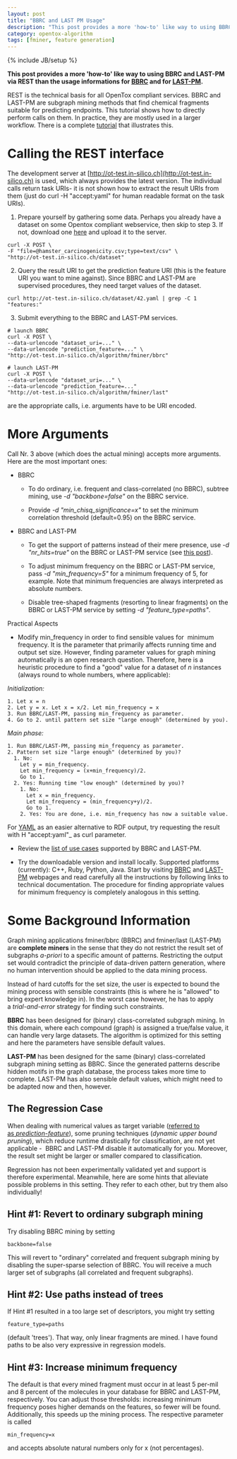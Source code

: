 ```yaml
---
layout: post
title: "BBRC and LAST PM Usage"
description: "This post provides a more 'how-to' like way to using BBRC and LAST-PM via REST than the usage informations for [BBRC](http://bbrc.maunz.de#usage) and for [LAST-PM](http://last-pm.maunz.de#usage)."
category: opentox-algorithm
tags: [fminer, feature generation]
---
```

{% include JB/setup %}

**This post provides a more 'how-to' like way to using BBRC and LAST-PM via REST than the usage informations for [BBRC](http://bbrc.maunz.de#usage) and for [LAST-PM](http://last-pm.maunz.de#usage).**

REST is the technical basis for all OpenTox compliant services. BBRC and LAST-PM are subgraph mining methods that find chemical fragments suitable for predicting endpoints. This tutorial shows how to directly perform calls on them. In practice, they are mostly used in a larger workflow. There is a complete [tutorial](http://www.maunz.de/wordpress/opentox/2012/services-tutorial-lazar-feature-generation-feature-selection-validation) that illustrates this.


# Calling the REST interface


The development server at [http://ot-test.in-silico.ch](http://ot-test.in-silico.ch) is used, which always provides the latest version. The individual calls return task URIs- it is not shown how to extract the result URIs from them (just do curl -H "accept:yaml" for human readable format on the task URIs).



	
  1. Prepare yourself by gathering some data. Perhaps you already have a dataset on some Opentox compliant webservice, then skip to step 3. If not, download one [here](http://www.maunz.de/opentox/hamster_carcinogenicity.csv) and upload it to the server.

    
    
    curl -X POST \
    -F "file=@hamster_carcinogenicity.csv;type=text/csv" \
    "http://ot-test.in-silico.ch/dataset"
    


	
  2. Query the result URI to get the prediction feature URI (this is the feature URI you want to mine against). Since BBRC and LAST-PM are supervised procedures, they need target values of the dataset.

    
    
    curl http://ot-test.in-silico.ch/dataset/42.yaml | grep -C 1 "features:"
    


	
  3. Submit everything to the BBRC and LAST-PM services.

    
    
    # launch BBRC
    curl -X POST \
    --data-urlencode "dataset_uri=..." \
    --data-urlencode "prediction_feature=..." \
    "http://ot-test.in-silico.ch/algorithm/fminer/bbrc"
    
    # launch LAST-PM
    curl -X POST \
    --data-urlencode "dataset_uri=..." \
    --data-urlencode "prediction_feature=..."
    "http://ot-test.in-silico.ch/algorithm/fminer/last"
    



are the appropriate calls, i.e. arguments have to be URI encoded.


# More Arguments


Call Nr. 3 above (which does the actual mining) accepts more arguments. Here are the most important ones:


* BBRC


  * To do ordinary, i.e. frequent and class-correlated (no BBRC), subtree mining, use _-d "backbone=false"_ on the BBRC service.


  * Provide _-d "min_chisq_significance=x"_ to set the minimum correlation threshold (default=0.95) on the BBRC service.







* BBRC and LAST-PM


  * To get the support of patterns instead of their mere presence, use _-d "nr_hits=true"_ on the BBRC or LAST-PM service (see [this post](http://www.maunz.de/wordpress/opentox/2011/support-calculation-in-bbrc-and-last-pm)).


  * To adjust minimum frequency on the BBRC or LAST-PM service, pass _-d "min_frequency=5"_ for a minimum frequency of 5, for example. Note that minimum frequencies are always interpreted as absolute numbers.


  * Disable tree-shaped fragments (resorting to linear fragments) on the BBRC or LAST-PM service by setting _-d "feature_type=paths"_.







Practical Aspects





	
* Modify min\_frequency in order to find sensible values for  minimum frequency. It is the parameter that primarily affects running time and output set size. However, finding parameter values for graph mining automatically is an open research question. Therefore, here is a heuristic procedure to find a "good" value for a dataset of _n_ instances (always round to whole numbers, where applicable):




_Initialization:_

    1. Let x = n
    2. Let y = x. Let x = x/2. Let min_frequency = x
    3. Run BBRC/LAST-PM, passing min_frequency as parameter.
    4. Go to 2. until pattern set size "large enough" (determined by you).

_Main phase:_
	
    1. Run BBRC/LAST-PM, passing min_frequency as parameter.
    2. Pattern set size "large enough" (determined by you)?
      1. No:
        Let y = min_frequency.
        Let min_frequency = (x+min_frequency)/2.
        Go to 1.
      2. Yes: Running time "low enough" (determined by you)?
        1. No:
          Let x = min_frequency.
          Let min_frequency = (min_frequency+y)/2.
          Go to 1.
        2. Yes: You are done, i.e. min_frequency has now a suitable value.
	
 For [YAML](http://en.wikipedia.org/wiki/YAML) as an easier alternative to RDF output, try requesting the result with
H "accept:yaml"_ as curl parameter.


* Review the [list of use cases](http://www.maunz.de/wordpress/opentox/2011/use-case-table-for-fminer) supported by BBRC and LAST-PM.


* Try the downloadable version and install locally. Supported platforms (currently): C++, Ruby, Python, Java. Start by visiting [BBRC](http://www.maunz.de/wordpress/bbrc) and [LAST-PM](http://www.maunz.de/wordpress/latent-structure-pattern-mining) webpages and read carefully all the instructions by following links to technical documentation. The procedure for finding appropriate values for minimum frequency is completely analogous in this setting.




# Some Background Information


Graph mining applications fminer/bbrc (BBRC) and fminer/last (LAST-PM) are **complete miners** in the sense that they do not restrict the result set of subgraphs _a-priori_ to a specific amount of patterns. Restricting the output set would contradict the principle of data-driven pattern generation, where no human intervention should be applied to the data mining process.

Instead of hard cutoffs for the set size, the user is expected to bound the mining process with sensible constraints (this is where he is "allowed" to bring expert knowledge in). In the worst case however, he has to apply a _trial-and-error_ strategy for finding such constraints.

**BBRC** has been designed for (binary) class-correlated subgraph mining. In this domain, where each compound (graph) is assigned a true/false value, it can handle very large datasets. The algorithm is optimized for this setting and here the parameters have sensible default values.

**LAST-PM** has been designed for the same (binary) class-correlated subgraph mining setting as BBRC. Since the generated patterns describe hidden motifs in the graph database, the process takes more time to complete. LAST-PM has also sensible default values, which might need to be adapted now and then, however.


## The Regression Case


When dealing with numerical values as target variable ([referred to as _prediction-feature_](http://www.maunz.de/wordpress/opentox/2011/bbrc-and-last-usage)), some pruning techniques (_dynamic upper bound pruning_), which reduce runtime drastically for classification, are not yet applicable -  BBRC and LAST-PM disable it automatically for you. Moreover, the result set might be larger or smaller compared to classification.

Regression has not been experimentally validated yet and support is therefore experimental. Meanwhile, here are some hints that alleviate possible problems in this setting. They refer to each other, but try them also individually!


## Hint #1: Revert to ordinary subgraph mining


Try disabling BBRC mining by setting


    
    
    backbone=false
    



This will revert to "ordinary" correlated and frequent subgraph mining by disabling the super-sparse selection of BBRC. You will receive a much larger set of subgraphs (all correlated and frequent subgraphs).


## Hint #2: Use paths instead of trees


If Hint #1 resulted in a too large set of descriptors, you might try setting


    
    
    feature_type=paths
    



(default 'trees'). That way, only linear fragments are mined. I have found paths to be also very expressive in regression models.


## Hint #3: Increase minimum frequency


The default is that every mined fragment must occur in at least 5 per-mil and 8 percent of the molecules in your database for BBRC and LAST-PM, respectively. You can adjust those thresholds: increasing minimum frequency poses higher demands on the features, so fewer will be found. Additionally, this speeds up the mining process. The respective parameter is called


    
    
    min_frequency=x
    



and accepts absolute natural numbers only for x (not percentages).
